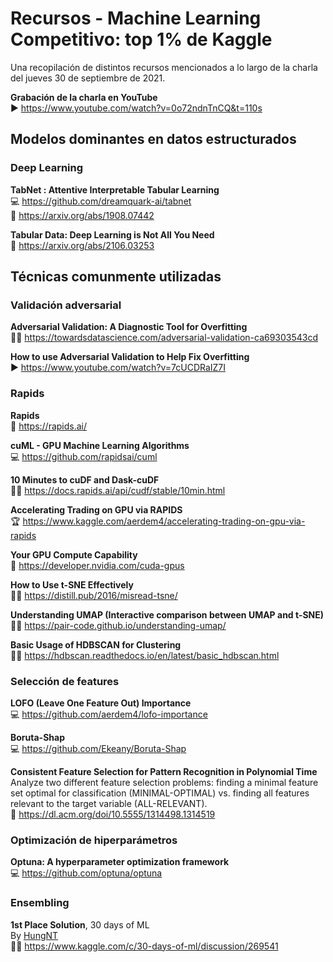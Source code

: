 # Recursos - Machine Learning Competitivo: top 1% de Kaggle 
Una recopilación de distintos recursos mencionados a lo largo de la charla del jueves 30 de septiembre de 2021.

**Grabación de la charla en YouTube**  
▶️ https://www.youtube.com/watch?v=0o72ndnTnCQ&t=110s


## Modelos dominantes en datos estructurados 
### Deep Learning 

**TabNet : Attentive Interpretable Tabular Learning**  
💻 https://github.com/dreamquark-ai/tabnet  
📑 https://arxiv.org/abs/1908.07442  

**Tabular Data: Deep Learning is Not All You Need**  
📑 https://arxiv.org/abs/2106.03253

## Técnicas comunmente utilizadas 

### Validación adversarial 

**Adversarial Validation: A Diagnostic Tool for Overfitting**  
👨‍🏫 https://towardsdatascience.com/adversarial-validation-ca69303543cd

**How to use Adversarial Validation to Help Fix Overfitting**  
▶️ https://www.youtube.com/watch?v=7cUCDRaIZ7I 


### Rapids 
**Rapids**  
🔗 https://rapids.ai/ 

**cuML - GPU Machine Learning Algorithms**  
💻 https://github.com/rapidsai/cuml 

**10 Minutes to cuDF and Dask-cuDF**  
👨‍🏫 https://docs.rapids.ai/api/cudf/stable/10min.html 

**Accelerating Trading on GPU via RAPIDS**  
🏆 https://www.kaggle.com/aerdem4/accelerating-trading-on-gpu-via-rapids 

**Your GPU Compute Capability**  
🔗 https://developer.nvidia.com/cuda-gpus 

**How to Use t-SNE Effectively**  
👨‍🏫 https://distill.pub/2016/misread-tsne/ 

**Understanding UMAP (Interactive comparison between UMAP and t-SNE)**  
👨‍🏫 https://pair-code.github.io/understanding-umap/ 

**Basic Usage of HDBSCAN for Clustering**  
👨‍🏫 https://hdbscan.readthedocs.io/en/latest/basic_hdbscan.html 


### Selección de features 

**LOFO (Leave One Feature Out) Importance**  
💻 https://github.com/aerdem4/lofo-importance

**Boruta-Shap**  
💻 https://github.com/Ekeany/Boruta-Shap 

**Consistent Feature Selection for Pattern Recognition in Polynomial Time**  
Analyze two different feature selection problems:
finding a minimal feature set optimal for classification (MINIMAL-OPTIMAL) vs. finding all features relevant to the target variable (ALL-RELEVANT).  
📑 https://dl.acm.org/doi/10.5555/1314498.1314519

### Optimización de hiperparámetros 

**Optuna: A hyperparameter optimization framework**  
💻 https://github.com/optuna/optuna 

### Ensembling 

**1st Place Solution**, 30 days of ML  
By [HungNT](https://www.kaggle.com/hungkhoi)  
👨‍🏫 https://www.kaggle.com/c/30-days-of-ml/discussion/269541






